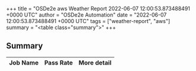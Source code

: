 +++
title = "OSDe2e aws Weather Report 2022-06-07 12:00:53.873488491 +0000 UTC"
author = "OSDe2e Automation"
date = "2022-06-07 12:00:53.873488491 +0000 UTC"
tags = ["weather-report", "aws"]
summary = "<table class=\"summary\"></table>"
+++
## Summary

| Job Name | Pass Rate | More detail |
|----------|-----------|-------------|




